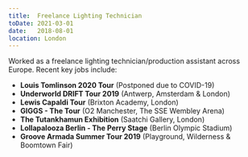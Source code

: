 ```yaml
---
title:  Freelance Lighting Technician
toDate: 2021-03-01
date:   2018-08-01
location: London
---
```

Worked as a freelance lighting technician/production assistant across Europe. Recent key jobs include:

* **Louis Tomlinson 2020 Tour** (Postponed due to COVID-19)
* **Underworld DRIFT Tour 2019** (Antwerp, Amsterdam & London)
* **Lewis Capaldi Tour** (Brixton Academy, London)
* **GIGGS - The Tour** (O2 Manchester, The SSE Wembley Arena)
* **The Tutankhamun Exhibition** (Saatchi Gallery, London)
* **Lollapalooza Berlin - The Perry Stage** (Berlin Olympic Stadium)
* **Groove Armada Summer Tour 2019** (Playground, Wilderness & Boomtown Fair)
